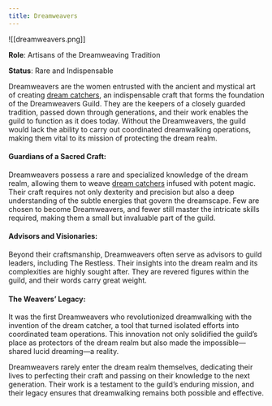 ```yaml
---
title: Dreamweavers
---
```


![[dreamweavers.png]]

**Role**: Artisans of the Dreamweaving Tradition

**Status**: Rare and Indispensable

Dreamweavers are the women entrusted with the ancient and mystical art of creating [dream catchers](Dream%20Catchers.md), an indispensable craft that forms the foundation of the Dreamweavers Guild. They are the keepers of a closely guarded tradition, passed down through generations, and their work enables the guild to function as it does today. Without the Dreamweavers, the guild would lack the ability to carry out coordinated dreamwalking operations, making them vital to its mission of protecting the dream realm.

#### Guardians of a Sacred Craft:

Dreamweavers possess a rare and specialized knowledge of the dream realm, allowing them to weave [dream catchers](Dream%20Catchers.md) infused with potent magic. Their craft requires not only dexterity and precision but also a deep understanding of the subtle energies that govern the dreamscape. Few are chosen to become Dreamweavers, and fewer still master the intricate skills required, making them a small but invaluable part of the guild.

#### Advisors and Visionaries:

Beyond their craftsmanship, Dreamweavers often serve as advisors to guild leaders, including The Restless. Their insights into the dream realm and its complexities are highly sought after. They are revered figures within the guild, and their words carry great weight.

#### The Weavers’ Legacy:

It was the first Dreamweavers who revolutionized dreamwalking with the invention of the dream catcher, a tool that turned isolated efforts into coordinated team operations. This innovation not only solidified the guild’s place as protectors of the dream realm but also made the impossible—shared lucid dreaming—a reality.

Dreamweavers rarely enter the dream realm themselves, dedicating their lives to perfecting their craft and passing on their knowledge to the next generation. Their work is a testament to the guild’s enduring mission, and their legacy ensures that dreamwalking remains both possible and effective.